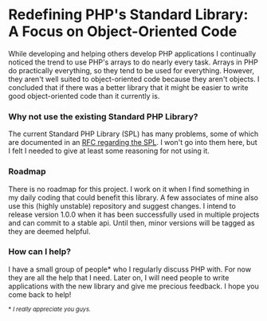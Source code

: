 # Redefining PHP's Standard Library: A Focus on Object-Oriented Code

While developing and helping others develop PHP applications I continually noticed the trend to use PHP's arrays to do nearly every task. Arrays in PHP do practically everything, so they tend to be used for everything. However, they aren't well suited to object-oriented code because they aren't objects. I concluded that if there was a better library that it might be easier to write good object-oriented code than it currently is.

### Why not use the existing Standard PHP Library?

The current Standard PHP Library (SPL) has many problems, some of which are documented in an [RFC regarding the SPL](https://wiki.php.net/rfc/spl-improvements).  I won't go into them here, but I felt I needed to give at least some reasoning for not using it.

### Roadmap

There is no roadmap for this project. I work on it when I find something in my daily coding that could benefit this library. A few associates of mine also use this (highly unstable) repository and suggest changes. I intend to release version 1.0.0 when it has been successfully used in multiple projects and can commit to a stable api. Until then, minor versions will be tagged as they are deemed helpful.

### How can I help?

I have a small group of people* who I regularly discuss PHP with. For now they are all the help that I need. Later on, I will need people to write applications with the new library and give me precious feedback.  I hope you come back to help!

<sup> * *I really appreciate you guys.*</sup>
